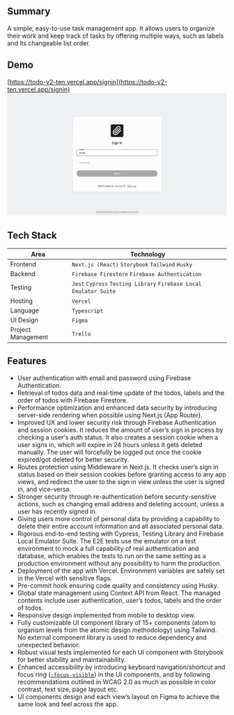 ## Summary

A simple, easy-to-use task management app. It allows users to organize their work and keep track of tasks by offering multiple ways, such as labels and its changeable list order.

## Demo

[https://todo-v2-ten.vercel.app/signin](https://todo-v2-ten.vercel.app/signin)
![App video](./public/appVideo.gif)

## Tech Stack

| Area               | Technology                                                         |
| ------------------ | ------------------------------------------------------------------ |
| Frontend           | `Next.js (React)` `Storybook` `Tailwind` `Husky`                   |
| Backend            | `Firebase Firestore` `Firebase Authentication`                     |
| Testing            | `Jest` `Cypress` `Testing Library` `Firebase Local Emulator Suite` |
| Hosting            | `Vercel`                                                           |
| Language           | `Typescript`                                                       |
| UI Design          | `Figma`                                                            |
| Project Management | `Trello`                                                           |

## Features

- User authentication with email and password using Firebase Authentication.
- Retrieval of todos data and real-time update of the todos, labels and the order of todos with Firebase Firestore.
- Performance optimization and enhanced data security by introducing server-side rendering when possible using Next.js (App Router).
- Improved UX and lower security risk through Firebase Authentication and session cookies. It reduces the amount of user’s sign in process by checking a user's auth status. It also creates a session cookie when a user signs in, which will expire in 24 hours unless it gets deleted manually. The user will forcefully be logged out once the cookie expired/got deleted for better security.
- Routes protection using Middleware in Next.js. It checks user’s sign in status based on their session cookies before granting access to any app views, and redirect the user to the sign in view unless the user is signed in, and vice-versa.
- Stronger security through re-authentication before security-sensitive actions, such as changing email address and deleting account, unless a user has recently signed in.
- Giving users more control of personal data by providing a capability to delete their entire account information and all associated personal data.
- Rigorous end-to-end testing with Cypress, Testing Library and Firebase Local Emulator Suite. The E2E tests use the emulator on a test environment to mock a full capability of real authentication and database, which enables the tests to run on the same setting as a production environment without any possibility to harm the production.
- Deployment of the app with Vercel. Environment variables are safely set in the Vercel with sensitive flags.
- Pre-commit hook ensuring code quality and consistency using Husky.
- Global state management using Context API from React. The managed contents include user authentication, user’s todos, labels and the order of todos.
- Responsive design implemented from mobile to desktop view.
- Fully customizable UI component library of 15+ components (atom to organism levels from the atomic design methodology) using Tailwind. No external component library is used to reduce dependency and unexpected behavior.
- Robust visual tests implemented for each UI component with Storybook for better stability and maintainability.
- Enhanced accessibility by introducing keyboard navigation/shortcut and focus ring ([`:focus-visible`](https://developer.mozilla.org/en-US/docs/Web/CSS/:focus-visible)) in the UI components, and by following recommendations outlined in WCAG 2.0 as much as possible in color contrast, text size, page layout etc.
- UI components design and each view’s layout on Figma to achieve the same look and feel across the app.
